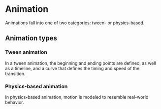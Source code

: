# Animation

Animations fall into one of two categories: tween- or physics-based.

## Animation types

### Tween animation

In a tween animation, the beginning and ending points are defined, as well as a timeline, and a curve that defines the timing and speed of the transition.

### Physics-based animation

In physics-based animation, motion is modeled to resemble real-world behavior.
